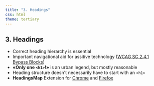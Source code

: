 ```yaml
---
title: "3. Headings"
css: html
theme: tertiary
---
```

## 3. Headings

- Correct heading hierarchy is essential
- Important navigational aid for assitive technology ([WCAG SC 2.4.1 Bypass Blocks](https://www.w3.org/WAI/WCAG21/quickref/#bypass-blocks))
- **«Only one `<h1>`!»** is an urban legend, but mostly reasonable
- Heading structure doesn't necessarily have to start with an `<h1>`
- **HeadingsMap** Extension for [Chrome](https://chrome.google.com/webstore/detail/headingsmap/flbjommegcjonpdmenkdiocclhjacmbi) and [Firefox](https://addons.mozilla.org/de/firefox/addon/headingsmap/)

